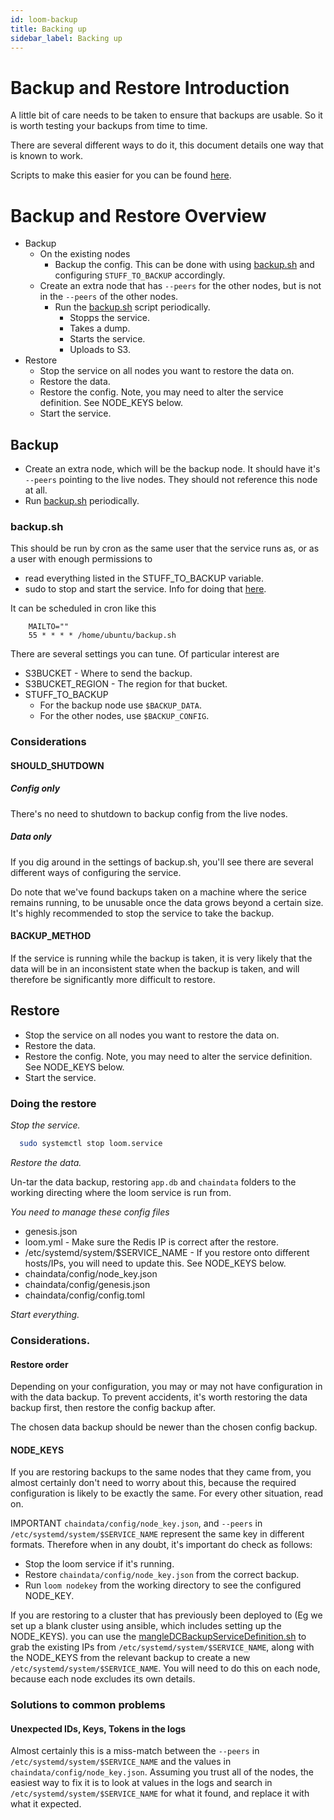 ```yaml
---
id: loom-backup
title: Backing up
sidebar_label: Backing up
---
```


# Backup and Restore Introduction

A little bit of care needs to be taken to ensure that backups are usable. So it is worth testing your backups from time to time.

There are several different ways to do it, this document details one way that is known to work.

Scripts to make this easier for you can be found [here](https://github.com/loomnetwork/loom-sdk-documentation/blob/master/scripts/backup/).

# Backup and Restore Overview

* Backup
  * On the existing nodes
    * Backup the config. This can be done with using [backup.sh](https://github.com/loomnetwork/loom-sdk-documentation/blob/master/scripts/backup/backup.sh) and configuring `STUFF_TO_BACKUP` accordingly.
  * Create an extra node that has `--peers` for the other nodes, but is not in the `--peers` of the other nodes.
    * Run the [backup.sh](https://github.com/loomnetwork/loom-sdk-documentation/blob/master/scripts/backup/backup.sh) script periodically.
      * Stopps the service.
      * Takes a dump.
      * Starts the service.
      * Uploads to S3.
* Restore
  * Stop the service on all nodes you want to restore the data on.
  * Restore the data.
  * Restore the config. Note, you may need to alter the service definition. See NODE_KEYS below.
  * Start the service.

## Backup

* Create an extra node, which will be the backup node. It should have it's `--peers` pointing to the live nodes. They should not reference this node at all.
* Run [backup.sh](https://github.com/loomnetwork/loom-sdk-documentation/blob/master/scripts/backup/backup.sh) periodically.

### backup.sh

This should be run by cron as the same user that the service runs as, or as a user with enough permissions to 

* read everything listed in the STUFF_TO_BACKUP variable.
* sudo to stop and start the service. Info for doing that [here](https://unix.stackexchange.com/questions/18830/how-to-run-a-specific-program-as-root-without-a-password-prompt).

It can be scheduled in cron like this

```cron
    MAILTO=""
    55 * * * * /home/ubuntu/backup.sh
```

There are several settings you can tune. Of particular interest are

* S3BUCKET - Where to send the backup.
* S3BUCKET_REGION - The region for that bucket.
* STUFF_TO_BACKUP
  * For the backup node use `$BACKUP_DATA`.
  * For the other nodes, use `$BACKUP_CONFIG`.

### Considerations


#### SHOULD_SHUTDOWN

##### Config only

There's no need to shutdown to backup config from the live nodes.

##### Data only

If you dig around in the settings of backup.sh, you'll see there are several different ways of configuring the service.

Do note that we've found backups taken on a machine where the serice remains running, to be unusable once the data grows beyond a certain size. It's highly recommended to stop the service to take the backup.


#### BACKUP_METHOD

If the service is running while the backup is taken, it is very likely that the data will be in an inconsistent state when the backup is taken, and will therefore be significantly more difficult to restore.

## Restore

* Stop the service on all nodes you want to restore the data on.
* Restore the data.
* Restore the config. Note, you may need to alter the service definition. See NODE_KEYS below.
* Start the service.

### Doing the restore

*Stop the service.*

```bash
  sudo systemctl stop loom.service
```

*Restore the data.*

Un-tar the data backup, restoring `app.db` and `chaindata` folders to the working directing where the loom service is run from.

*You need to manage these config files*

* genesis.json
* loom.yml - Make sure the Redis IP is correct after the restore.
* /etc/systemd/system/$SERVICE_NAME - If you restore onto different hosts/IPs, you will need to update this. See NODE_KEYS below.
* chaindata/config/node_key.json
* chaindata/config/genesis.json
* chaindata/config/config.toml

*Start everything.*

### Considerations.

#### Restore order

Depending on your configuration, you may or may not have configuration in with the data backup. To prevent accidents, it's worth restoring the data backup first, then restore the config backup after.

The chosen data backup should be newer than the chosen config backup.

#### NODE_KEYS

If you are restoring backups to the same nodes that they came from, you almost certainly don't need to worry about this, because the required configuration is likely to be exactly the same. For every other situation, read on.

IMPORTANT `chaindata/config/node_key.json`, and `--peers` in `/etc/systemd/system/$SERVICE_NAME` represent the same key in different formats. Therefore when in any doubt, it's important do check as follows:

* Stop the loom service if it's running.
* Restore `chaindata/config/node_key.json` from the correct backup.
* Run `loom nodekey` from the working directory to see the configured NODE_KEY.

If you are restoring to a cluster that has previously been deployed to (Eg we set up a blank cluster using ansible, which includes setting up the NODE_KEYS). you can use the [mangleDCBackupServiceDefinition.sh](https://github.com/loomnetwork/loom-sdk-documentation/blob/master/scripts/backup/mangleDCBackupServiceDefinition.sh) to grab the existing IPs from `/etc/systemd/system/$SERVICE_NAME`, along with the NODE_KEYS from the relevant backup to create a new `/etc/systemd/system/$SERVICE_NAME`. You will need to do this on each node, because each node excludes its own details.

### Solutions to common problems

#### Unexpected IDs, Keys, Tokens in the logs

Almost certainly this is a miss-match between the `--peers` in `/etc/systemd/system/$SERVICE_NAME` and the values in `chaindata/config/node_key.json`.
Assuming you trust all of the nodes, the easiest way to fix it is to look at values in the logs and search in `/etc/systemd/system/$SERVICE_NAME` for what it found, and replace it with what it expected.
